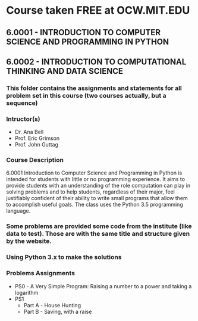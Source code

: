 # Course taken FREE at OCW.MIT.EDU

## 6.0001 - INTRODUCTION TO COMPUTER SCIENCE AND PROGRAMMING IN PYTHON
## 6.0002 - INTRODUCTION TO COMPUTATIONAL THINKING AND DATA SCIENCE

### This folder contains the assignments and statements for all problem set in this course (two courses actually, but a sequence)

### Intructor(s)
- Dr. Ana Bell
- Prof. Eric Grimson
- Prof. John Guttag

### Course Description
6.0001 Introduction to Computer Science and Programming in Python is intended for students with little or no programming experience. It aims to provide students with an understanding of the role computation can play in solving problems and to help students, regardless of their major, feel justifiably confident of their ability to write small programs that allow them to accomplish useful goals. The class uses the Python 3.5 programming language.

### Some problems are provided some code from the institute (like data to test). Those are with the same title and structure given by the website.
### Using Python 3.x to make the solutions

### Problems Assignments
* PS0 - A Very Simple Program: Raising a number to a power and taking a logarithm
* PS1
  * Part A - House Hunting
  * Part B - Saving, with a raise